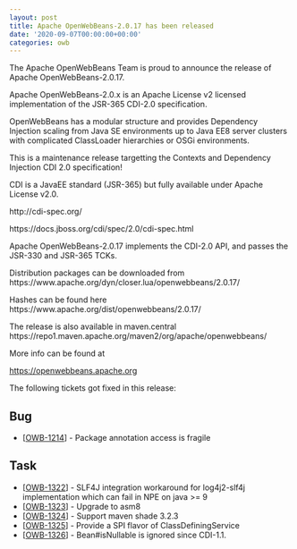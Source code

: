 ```yaml
---
layout: post
title: Apache OpenWebBeans-2.0.17 has been released
date: '2020-09-07T00:00:00+00:00'
categories: owb
---
```

The Apache OpenWebBeans Team is proud to announce the release of Apache OpenWebBeans-2.0.17. 
  <p>Apache OpenWebBeans-2.0.x is an Apache License v2 licensed implementation of the JSR-365 CDI-2.0 specification.</p> 
  <p>OpenWebBeans has a modular structure and provides Dependency 
Injection scaling from Java SE environments up to Java EE8 server 
clusters with complicated ClassLoader hierarchies or OSGi environments.
</p> 
  <p>This is a maintenance release targetting the Contexts and Dependency Injection CDI 2.0 specification!</p> 
  <p>CDI is a JavaEE standard (JSR-365) but fully available under Apache License v2.0.</p> 
  <p>http://cdi-spec.org/</p>
  <p>https://docs.jboss.org/cdi/spec/2.0/cdi-spec.html</p> 
  <p>Apache OpenWebBeans-2.0.17 implements the CDI-2.0 API, and passes the JSR-330 and JSR-365 TCKs.</p> 
  <p>Distribution packages can be downloaded from https://www.apache.org/dyn/closer.lua/openwebbeans/2.0.17/ 
  </p>
  <p>Hashes can be found here https://www.apache.org/dist/openwebbeans/2.0.17/ 
  </p>
  <p>The release is also available in maven.central https://repo1.maven.apache.org/maven2/org/apache/openwebbeans/ 
  </p>
  <p>More info can be found at </p> 
  <p><a href="https://openwebbeans.apache.org">https://openwebbeans.apache.org</a></p> 
  <p> </p> 
  <p>The following tickets got fixed in this release:</p><h2>Bug</h2>
        <ul><li>[<a href="https://issues.apache.org/jira/browse/OWB-1214">OWB-1214</a>] - Package annotation access is fragile</li></ul>
                                        <h2>Task</h2>
        <ul><li>[<a href="https://issues.apache.org/jira/browse/OWB-1322">OWB-1322</a>] - SLF4J integration workaround for log4j2-slf4j implementation which can fail in NPE on java &gt;= 9</li><li>[<a href="https://issues.apache.org/jira/browse/OWB-1323">OWB-1323</a>] - Upgrade to asm8</li><li>[<a href="https://issues.apache.org/jira/browse/OWB-1324">OWB-1324</a>] - Support maven shade 3.2.3</li><li>[<a href="https://issues.apache.org/jira/browse/OWB-1325">OWB-1325</a>] - Provide a SPI flavor of ClassDefiningService</li><li>[<a href="https://issues.apache.org/jira/browse/OWB-1326">OWB-1326</a>] - Bean#isNullable is ignored since CDI-1.1.</li></ul>
